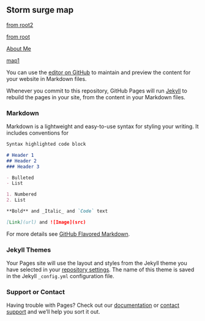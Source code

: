 ## Storm surge map 

[from root2](/maps/map_1.html)

[from root](maps/map_1.html)

<a href="https://junwhanlee89.github.io/VASG/maps/map_1.html" title="About Me">About Me</a>


[map1](https://github.com/junwhanlee89/VASG/maps/map_1.html)

You can use the [editor on GitHub](https://github.com/junwhanlee89/VASG/edit/gh-pages/index.md) to maintain and preview the content for your website in Markdown files.

Whenever you commit to this repository, GitHub Pages will run [Jekyll](https://jekyllrb.com/) to rebuild the pages in your site, from the content in your Markdown files.

### Markdown

Markdown is a lightweight and easy-to-use syntax for styling your writing. It includes conventions for

```markdown
Syntax highlighted code block

# Header 1
## Header 2
### Header 3

- Bulleted
- List

1. Numbered
2. List

**Bold** and _Italic_ and `Code` text

[Link](url) and ![Image](src)
```

For more details see [GitHub Flavored Markdown](https://guides.github.com/features/mastering-markdown/).

### Jekyll Themes

Your Pages site will use the layout and styles from the Jekyll theme you have selected in your [repository settings](https://github.com/junwhanlee89/VASG/settings/pages). The name of this theme is saved in the Jekyll `_config.yml` configuration file.

### Support or Contact

Having trouble with Pages? Check out our [documentation](https://docs.github.com/categories/github-pages-basics/) or [contact support](https://support.github.com/contact) and we’ll help you sort it out.
